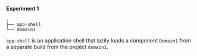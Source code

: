 __Experiment 1__

```
.
├── app-shell
└── domain1
```

`app-shell` is an application shell that lazily loads a component `Domain1`
from a separate build from the project `domain1`.

